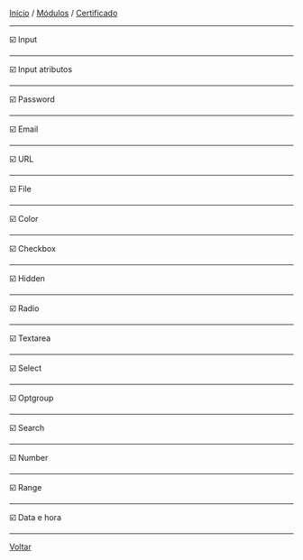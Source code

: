 [Início](https://github.com/Thalyalm/rocketseat-trilha-fundamentar) /
[Módulos](https://github.com/Thalyalm/rocketseat-trilha-fundamentar/tree/main/modulos/readme.md) /
[Certificado](https://github.com/Thalyalm/rocketseat-trilha-fundamentar/tree/main/certificado)

---

:ballot_box_with_check: Input

---

:ballot_box_with_check: Input atributos

---

:ballot_box_with_check: Password

---

:ballot_box_with_check: Email

---

:ballot_box_with_check: URL

---

:ballot_box_with_check: File

---

:ballot_box_with_check: Color

---

:ballot_box_with_check: Checkbox

---

:ballot_box_with_check: Hidden

---

:ballot_box_with_check: Radio

---

:ballot_box_with_check: Textarea

---

:ballot_box_with_check: Select

---

:ballot_box_with_check: Optgroup

---

:ballot_box_with_check: Search

---

:ballot_box_with_check: Number

---

:ballot_box_with_check: Range

---

:ballot_box_with_check: Data e hora

---

[Voltar](/modulos/formularios-de-outro-planeta/readme.md)